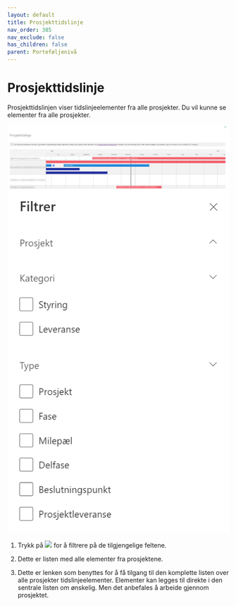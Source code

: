 ```yaml
---
layout: default
title: Prosjekttidslinje
nav_order: 385
nav_exclude: false
has_children: false
parent: Porteføljenivå
---
```


# Prosjekttidslinje

Prosjekttidslinjen viser tidslinjeelementer fra alle prosjekter. Du vil kunne se elementer fra alle prosjekter.

![](../4%20Prosjekt/media/tidslinjeportfolje.png)
![](../4%20Prosjekt/media/tidslinjeportfoljefiltrer.png)


1. Trykk på ![](./media/image24.png) for å filtrere på de tilgjengelige feltene.

2. Dette er listen med alle elementer fra prosjektene.

3. Dette er lenken som benyttes for å få tilgang til den komplette listen over alle prosjekter tidslinjeelementer. Elementer kan legges til direkte i den sentrale listen om ønskelig. Men det anbefales å arbeide gjennom prosjektet.
